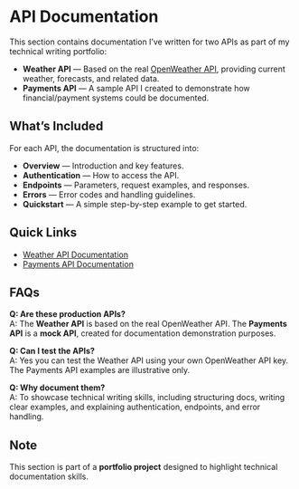# API Documentation
This section contains documentation I’ve written for two APIs as part of my technical writing portfolio:  

- **Weather API**  — Based on the real [OpenWeather API](https://openweathermap.org/api), providing current weather, forecasts, and related data.  
- **Payments API**  — A sample API I created to demonstrate how financial/payment systems could be documented.  


##  What’s Included
For each API, the documentation is structured into:

- **Overview** — Introduction and key features.  
- **Authentication** — How to access the API.  
- **Endpoints** — Parameters, request examples, and responses.  
- **Errors** — Error codes and handling guidelines.  
- **Quickstart** — A simple step-by-step example to get started.  


##  Quick Links
- [Weather API Documentation](weatherapi/index.md)  
- [Payments API Documentation](paymentsapi/index.md)  


##  FAQs

**Q: Are these production APIs?**  
A: The **Weather API** is based on the real OpenWeather API. The **Payments API** is a **mock API**, created for documentation demonstration purposes.  

**Q: Can I test the APIs?**  
A: Yes  you can test the Weather API using your own OpenWeather API key. The Payments API examples are illustrative only.  

**Q: Why document them?**  
A: To showcase technical writing skills, including structuring docs, writing clear examples, and explaining authentication, endpoints, and error handling.  

##  Note
This section is part of a **portfolio project** designed to highlight technical documentation skills.  
